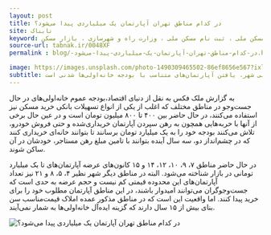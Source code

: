 ```yaml
---
layout: post
title: در کدام مناطق تهران آپارتمان یک میلیاردی پیدا می‌شود؟
site: تابناک
keyword: مسکن ملی ، ثبت نام مسکن ملی ، وزارت راه و شهرسازی ، بازار مسکن
source-url: tabnak.ir/0048XF
permalink : blog/-در-کدام-مناطق-تهران-آپارتمان-یک-میلیاردی-پیدا-می‌شود.html

image: https://images.unsplash.com/photo-1490309465502-86ef8656e567?ixlib=rb-1.2.1&ixid=eyJhcHBfaWQiOjEyMDd9&auto=format&fit=crop&w=967&q=80
subtitle: هر چند قیمت‌های پیشنهادی فروش آپارتمان‌های مسکونی در تهران تابع انتظارات تورمی برخی فروشندگان شده و عده‌ای با وجود رکود معاملاتی، بر افزایش قیمت اعلامی خود به بنگاه‌های ملکی اصرار دارند، اما با این حال قیمت‌های منصفانه نیز در بازار نایاب نشده و به ویژه در مناطق مصرفی نیمه جنوبی شهر، یافتن آپارتمان‌های متناسب با بودجه خانه‌اولی‌ها شدنی است.
---
```

<p>به گزارش ملک فکس به نقل از دنیای اقتصاد،بودجه عموم خانه‌اولی‌های در حال جست‌وجو در مناطق مختلف که اغلب از یکی از انواع تسهیلات بانکی خرید مسکن نیز استفاده می‌کنند، در حال حاضر بین ۴۰۰ تا ۸۰۰ میلیون تومان است و در عین حال برخی از آنها با حربه‌هایی همچون به رهن سپردن آپارتمان خریداری‌شده و حتی فروش خودرو، تلاش می‌کنند بودجه خود را به یک میلیارد تومان برسانند تا بتوانند خانه‌ای خریداری کنند که در چشم‌انداز دو، سه سال آینده بتوانند با تامین مبلغ رهن مستاجر، خودشان در آن ساکن شوند.

در حال حاضر مناطق ۷، ۹، ۱۰، ۱۲، ۱۴ و ۱۵ کانون‌های عرضه آپارتمان‌های تا یک میلیارد تومانی در بازار شناخته می‌شود. البته در مناطق دیگر شهر نظیر ۴، ۵، ۸ و ۲۱ نیز تعداد آپارتمان‌های این محدوده قیمتی کم نیست و حجم عرضه به حدی است که جست‌وجوگران می‌توانند امیدوار باشند، در این مناطق آپارتمان مطلوب خود را برای خرید پیدا کنند. اما واقعیت این است که در مناطق مذکور عمده املاک قیمت‌مناسب سن بنای بیش از ۱۵ سال دارند که گزینه ایده‌آل خانه‌اولی‌ها به شمار نمی‌آیند.</p>

<img src="https://melkfax.s3.ir-thr-at1.arvanstorage.com/1199362_705.jpg" class="rounded mx-auto d-block" alt="در کدام مناطق تهران آپارتمان یک میلیاردی پیدا می‌شود؟">
